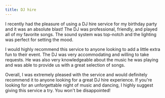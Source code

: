 ```yaml
---
title: DJ hire
---
```


I recently had the pleasure of using a DJ hire service for my birthday party and it was an absolute blast! The DJ was professional, friendly, and played all of my favorite songs. The sound system was top-notch and the lighting was perfect for setting the mood.

I would highly recommend this service to anyone looking to add a little extra fun to their event. The DJ was very accommodating and willing to take requests. He was also very knowledgeable about the music he was playing and was able to provide us with a great selection of songs.

Overall, I was extremely pleased with the service and would definitely recommend it to anyone looking for a great DJ hire experience. If you're looking for an unforgettable night of music and dancing, I highly suggest giving this service a try. You won't be disappointed!